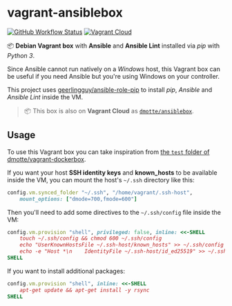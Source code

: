 # vagrant-ansiblebox

[![GitHub Workflow Status](https://img.shields.io/github/actions/workflow/status/dmotte/vagrant-ansiblebox/release.yml?branch=main&logo=github&style=flat-square)](https://github.com/dmotte/vagrant-ansiblebox/actions)
[![Vagrant Cloud](https://img.shields.io/badge/vagrant-dmotte/ansiblebox-blue?logo=vagrant&style=flat-square)](https://app.vagrantup.com/dmotte/boxes/ansiblebox)

:package: **Debian Vagrant box** with **Ansible** and **Ansible Lint** installed via _pip_ with _Python 3_.

Since Ansible cannot run natively on a _Windows_ host, this Vagrant box can be useful if you need Ansible but you're using Windows on your controller.

This project uses [geerlingguy/ansible-role-pip](https://github.com/geerlingguy/ansible-role-pip) to install _pip_, _Ansible_ and _Ansible Lint_ inside the VM.

> :package: This box is also on **Vagrant Cloud** as [`dmotte/ansiblebox`](https://app.vagrantup.com/dmotte/boxes/ansiblebox).

## Usage

To use this Vagrant box you can take inspiration from [the `test` folder of dmotte/vagrant-dockerbox](https://github.com/dmotte/vagrant-dockerbox/tree/main/test).

If you want your host **SSH identity keys** and **known_hosts** to be available inside the VM, you can mount the host's `~/.ssh` directory like this:

```ruby
config.vm.synced_folder "~/.ssh", "/home/vagrant/.ssh-host",
    mount_options: ["dmode=700,fmode=600"]
```

Then you'll need to add some directives to the `~/.ssh/config` file inside the VM:

```ruby
config.vm.provision "shell", privileged: false, inline: <<-SHELL
    touch ~/.ssh/config && chmod 600 ~/.ssh/config
    echo "UserKnownHostsFile ~/.ssh-host/known_hosts" >> ~/.ssh/config
    echo -e "Host *\n    IdentityFile ~/.ssh-host/id_ed25519" >> ~/.ssh/config
SHELL
```

If you want to install additional packages:

```ruby
config.vm.provision "shell", inline: <<-SHELL
    apt-get update && apt-get install -y rsync
SHELL
```
